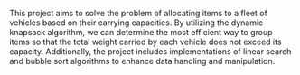 This project aims to solve the problem of allocating items to a fleet of vehicles based on their carrying capacities. By utilizing the dynamic knapsack algorithm, we can determine the most efficient way to group items so that the total weight carried by each vehicle does not exceed its capacity. Additionally, the project includes implementations of linear search and bubble sort algorithms to enhance data handling and manipulation.
